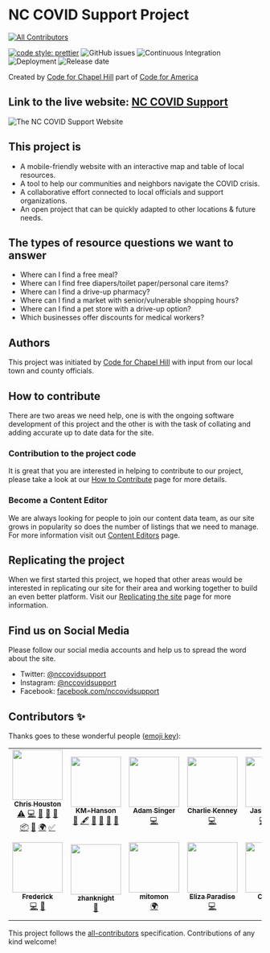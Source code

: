 # NC COVID Support Project

<!-- ALL-CONTRIBUTORS-BADGE:START - Do not remove or modify this section -->
[![All Contributors](https://img.shields.io/badge/all_contributors-14-orange.svg?style=flat-square)](#contributors-)
<!-- ALL-CONTRIBUTORS-BADGE:END -->

[![code style: prettier](https://img.shields.io/badge/code_style-prettier-ff69b4.svg?style=flat)](https://github.com/prettier/prettier)
![GitHub issues](https://img.shields.io/github/issues-raw/code-for-chapel-hill/NC-COVID-Support?style=flat)
![Continuous Integration](https://github.com/code-for-chapel-hill/NC-COVID-Support/workflows/Continuous%20Integration/badge.svg)
![Deployment](https://github.com/code-for-chapel-hill/NC-COVID-Support/workflows/Deployment/badge.svg?style=flat)
![Release date](https://img.shields.io/github/release/code-for-chapel-hill/NC-COVID-Support?style=flat)

Created by [Code for Chapel Hill](http://www.codeforchapelhill.com/) part of [Code for America](https://www.codeforamerica.org/)

## Link to the live website: [NC COVID Support](https://www.nccovidsupport.org)

![The NC COVID Support Website](/covid-19-support/src/images/NCCOVID.png)

## This project is

- A mobile-friendly website with an interactive map and table of local resources.
- A tool to help our communities and neighbors navigate the COVID crisis.
- A collaborative effort connected to local officials and support organizations.
- An open project that can be quickly adapted to other locations & future needs.

## The types of resource questions we want to answer

- Where can I find a free meal?
- Where can I find free diapers/toilet paper/personal care items?
- Where can I find a drive-up pharmacy?
- Where can I find a market with senior/vulnerable shopping hours?
- Where can I find a pet store with a drive-up option?
- Which businesses offer discounts for medical workers?

## Authors

This project was initiated by [Code for Chapel Hill](http://www.codeforchapelhill.com/) with input from our local town and county officials.

## How to contribute

There are two areas we need help, one is with the ongoing software development of this project and the other is with the task of collating and adding accurate up to date data for the site.

### Contribution to the project code

It is great that you are interested in helping to contribute to our project, please take a look at our [How to Contribute](contributing.md) page for more details.

### Become a Content Editor

We are always looking for people to join our content data team, as our site grows in popularity so does the number of listings that we need to manage. For more information visit out [Content Editors](content-editors.md) page.

## Replicating the project

When we first started this project, we hoped that other areas would be interested in replicating our site for their area and working together to build an even better platform. Visit our [Replicating the site](replicating-the-site.md) page for more information.

## Find us on Social Media

Please follow our social media accounts and help us to spread the word about the site.

- Twitter: [@nccovidsupport](https://www.twitter.com/nccovidsupport)
- Instagram: [@nccovidsupport](https://www.instagram.com/nccovidsupport)
- Facebook: [facebook.com/nccovidsupport](https://www.facebook.com/nccovidsupport)

## Contributors ✨

Thanks goes to these wonderful people ([emoji key](https://allcontributors.org/docs/en/emoji-key)):

<!-- ALL-CONTRIBUTORS-LIST:START - Do not remove or modify this section -->
<!-- prettier-ignore-start -->
<!-- markdownlint-disable -->
<table>
  <tr>
    <td align="center"><a href="https://www.vizioz.com"><img src="https://avatars0.githubusercontent.com/u/4398217?v=4" width="100px;" alt=""/><br /><sub><b>Chris Houston</b></sub></a><br /><a href="https://github.com/code-for-chapel-hill/NC-COVID-Support/commits?author=readingdancer" title="Tests">⚠️</a> <a href="https://github.com/code-for-chapel-hill/NC-COVID-Support/commits?author=readingdancer" title="Code">💻</a> <a href="https://github.com/code-for-chapel-hill/NC-COVID-Support/commits?author=readingdancer" title="Documentation">📖</a> <a href="#design-readingdancer" title="Design">🎨</a> <a href="#ideas-readingdancer" title="Ideas, Planning, & Feedback">🤔</a> <a href="#platform-readingdancer" title="Packaging/porting to new platform">📦</a> <a href="https://github.com/code-for-chapel-hill/NC-COVID-Support/pulls?q=is%3Apr+reviewed-by%3Areadingdancer" title="Reviewed Pull Requests">👀</a> <a href="#translation-readingdancer" title="Translation">🌍</a> <a href="#tutorial-readingdancer" title="Tutorials">✅</a></td>
    <td align="center"><a href="https://github.com/KM-Hanson"><img src="https://avatars2.githubusercontent.com/u/58799043?v=4" width="100px;" alt=""/><br /><sub><b>KM-Hanson</b></sub></a><br /><a href="#business-KM-Hanson" title="Business development">💼</a> <a href="#content-KM-Hanson" title="Content">🖋</a> <a href="https://github.com/code-for-chapel-hill/NC-COVID-Support/commits?author=KM-Hanson" title="Documentation">📖</a> <a href="#ideas-KM-Hanson" title="Ideas, Planning, & Feedback">🤔</a> <a href="#projectManagement-KM-Hanson" title="Project Management">📆</a> <a href="#question-KM-Hanson" title="Answering Questions">💬</a></td>
    <td align="center"><a href="http://suddengenesis.net"><img src="https://avatars2.githubusercontent.com/u/24510849?v=4" width="100px;" alt=""/><br /><sub><b>Adam Singer</b></sub></a><br /><a href="https://github.com/code-for-chapel-hill/NC-COVID-Support/commits?author=suddengenesis" title="Code">💻</a></td>
    <td align="center"><a href="https://ch4z.io"><img src="https://avatars3.githubusercontent.com/u/23623237?v=4" width="100px;" alt=""/><br /><sub><b>Charlie Kenney</b></sub></a><br /><a href="https://github.com/code-for-chapel-hill/NC-COVID-Support/commits?author=charliekenney23" title="Code">💻</a></td>
    <td align="center"><a href="http://jasonajones.netlify.com"><img src="https://avatars3.githubusercontent.com/u/23062043?v=4" width="100px;" alt=""/><br /><sub><b>Jason Jones</b></sub></a><br /><a href="https://github.com/code-for-chapel-hill/NC-COVID-Support/commits?author=jasonajones73" title="Code">💻</a> <a href="#ideas-jasonajones73" title="Ideas, Planning, & Feedback">🤔</a> <a href="#maintenance-jasonajones73" title="Maintenance">🚧</a></td>
    <td align="center"><a href="https://github.com/amkitt"><img src="https://avatars3.githubusercontent.com/u/24195503?v=4" width="100px;" alt=""/><br /><sub><b>Allison Kittinger</b></sub></a><br /><a href="#translation-amkitt" title="Translation">🌍</a> <a href="#content-amkitt" title="Content">🖋</a></td>
    <td align="center"><a href="http://pinedesk.biz"><img src="https://avatars3.githubusercontent.com/u/30856?v=4" width="100px;" alt=""/><br /><sub><b>Dane Summers</b></sub></a><br /><a href="https://github.com/code-for-chapel-hill/NC-COVID-Support/commits?author=dsummersl" title="Code">💻</a></td>
  </tr>
  <tr>
    <td align="center"><a href="https://github.com/fredlawl"><img src="https://avatars3.githubusercontent.com/u/2502213?v=4" width="100px;" alt=""/><br /><sub><b>Frederick</b></sub></a><br /><a href="https://github.com/code-for-chapel-hill/NC-COVID-Support/commits?author=fredlawl" title="Code">💻</a> <a href="#maintenance-fredlawl" title="Maintenance">🚧</a></td>
    <td align="center"><a href="https://github.com/zhanknight"><img src="https://avatars1.githubusercontent.com/u/20487008?v=4" width="100px;" alt=""/><br /><sub><b>zhanknight</b></sub></a><br /><a href="https://github.com/code-for-chapel-hill/NC-COVID-Support/issues?q=author%3Azhanknight" title="Bug reports">🐛</a></td>
    <td align="center"><a href="https://github.com/mitomon"><img src="https://avatars3.githubusercontent.com/u/11986108?v=4" width="100px;" alt=""/><br /><sub><b>mitomon</b></sub></a><br /><a href="#translation-mitomon" title="Translation">🌍</a></td>
    <td align="center"><a href="https://github.com/eparadise"><img src="https://avatars2.githubusercontent.com/u/43389857?v=4" width="100px;" alt=""/><br /><sub><b>Eliza Paradise</b></sub></a><br /><a href="https://github.com/code-for-chapel-hill/NC-COVID-Support/commits?author=eparadise" title="Code">💻</a></td>
    <td align="center"><a href="https://github.com/cw2908"><img src="https://avatars2.githubusercontent.com/u/9000855?v=4" width="100px;" alt=""/><br /><sub><b>Chris W</b></sub></a><br /><a href="https://github.com/code-for-chapel-hill/NC-COVID-Support/commits?author=cw2908" title="Code">💻</a></td>
    <td align="center"><a href="https://github.com/codetheorem"><img src="https://avatars3.githubusercontent.com/u/54779517?v=4" width="100px;" alt=""/><br /><sub><b>Hrishikesh Agarwal</b></sub></a><br /><a href="https://github.com/code-for-chapel-hill/NC-COVID-Support/commits?author=codetheorem" title="Code">💻</a></td>
    <td align="center"><a href="https://github.com/helenx15"><img src="https://avatars3.githubusercontent.com/u/49924616?v=4" width="100px;" alt=""/><br /><sub><b>helenx15</b></sub></a><br /><a href="https://github.com/code-for-chapel-hill/NC-COVID-Support/commits?author=helenx15" title="Code">💻</a></td>
  </tr>
</table>

<!-- markdownlint-enable -->
<!-- prettier-ignore-end -->
<!-- ALL-CONTRIBUTORS-LIST:END -->

This project follows the [all-contributors](https://github.com/all-contributors/all-contributors) specification. Contributions of any kind welcome!
